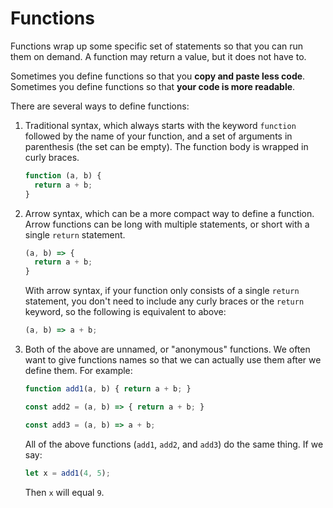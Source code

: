 # Functions

Functions wrap up some specific set of statements so that you can run them on demand. A function may return a value, but it does not have to.

Sometimes you define functions so that you **copy and paste less code**. Sometimes you define functions so that **your code is more readable**.

There are several ways to define functions:

1.  Traditional syntax, which always starts with the keyword `function` followed by the name of your function, and a set of arguments in parenthesis (the set can be empty). The function body is wrapped in curly braces.

    ```js
    function (a, b) {
      return a + b;
    }
    ```

2.  Arrow syntax, which can be a more compact way to define a function. Arrow functions can be long with multiple statements, or short with a single `return` statement.

    ```js
    (a, b) => {
      return a + b;
    }
    ```

    With arrow syntax, if your function only consists of a single `return` statement, you don't need to include any curly braces or the `return` keyword, so the following is equivalent to above:

    ```js
    (a, b) => a + b;
    ```

3.  Both of the above are unnamed, or "anonymous" functions. We often want to give functions names so that we can actually use them after we define them. For example:

    ```js
    function add1(a, b) { return a + b; }

    const add2 = (a, b) => { return a + b; }

    const add3 = (a, b) => a + b;
    ```

    All of the above functions (`add1`, `add2`, and `add3`) do the same thing. If we say:

    ```js
    let x = add1(4, 5);
    ```

    Then `x` will equal `9`.

